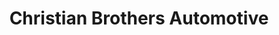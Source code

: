 ---
title: "Christian Brothers Automotive"
url: /gilbert/christian-brothers-automotive/
shop: Autowerkstatt
---